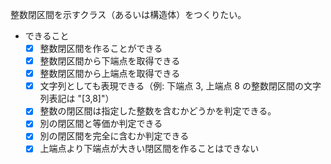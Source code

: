 整数閉区間を示すクラス（あるいは構造体）をつくりたい。

- できること
  - [X] 整数閉区間を作ることができる
  - [X] 整数閉区間から下端点を取得できる
  - [X] 整数閉区間から上端点を取得できる
  - [X] 文字列としても表現できる（例: 下端点 3, 上端点 8 の整数閉区間の文字列表記は "[3,8]"）
  - [X] 整数の閉区間は指定した整数を含むかどうかを判定できる。
  - [X] 別の閉区間と等価か判定できる
  - [X] 別の閉区間を完全に含むか判定できる
  - [X] 上端点より下端点が大きい閉区間を作ることはできない
